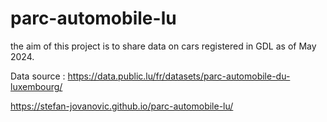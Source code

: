 # parc-automobile-lu
the aim of this project is to share data on cars registered in GDL as of May 2024.

Data source : https://data.public.lu/fr/datasets/parc-automobile-du-luxembourg/

https://stefan-jovanovic.github.io/parc-automobile-lu/
